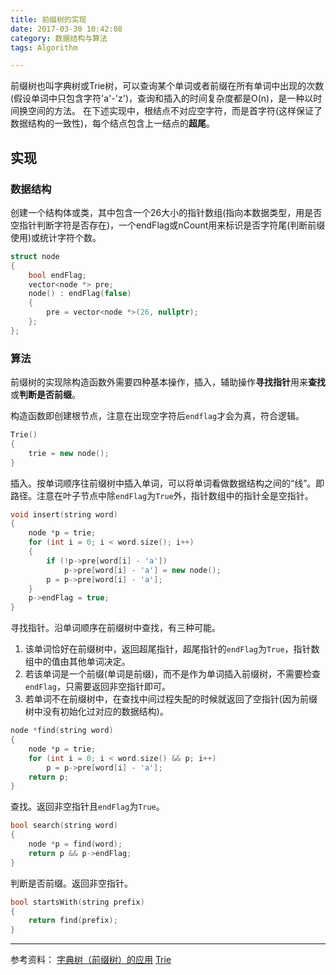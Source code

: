 ```yaml
---
title: 前缀树的实现
date: 2017-03-30 10:42:08
category: 数据结构与算法
tags: Algorithm

---
```


前缀树也叫字典树或Trie树，可以查询某个单词或者前缀在所有单词中出现的次数(假设单词中只包含字符'a'-'z')，查询和插入的时间复杂度都是O(n)，是一种以时间换空间的方法。
在下述实现中，根结点不对应空字符，而是首字符(这样保证了数据结构的一致性)，每个结点包含上一结点的**超尾**。

## 实现

### 数据结构

创建一个结构体或类，其中包含一个26大小的指针数组(指向本数据类型，用是否空指针判断字符是否存在)，一个endFlag或nCount用来标识是否字符尾(判断前缀使用)或统计字符个数。
```C++
struct node
{
    bool endFlag;
    vector<node *> pre;
    node() : endFlag(false)
    {
        pre = vector<node *>(26, nullptr);
    };
};
```

### 算法

前缀树的实现除构造函数外需要四种基本操作，插入，辅助操作**寻找指针**用来**查找**或**判断是否前缀**。

构造函数即创建根节点，注意在出现空字符后`endflag`才会为真，符合逻辑。
```C++
Trie()
{
    trie = new node();
}
```

插入。按单词顺序往前缀树中插入单词，可以将单词看做数据结构之间的“线”。即路径。注意在叶子节点中除`endFlag`为`True`外，指针数组中的指针全是空指针。
```C++
void insert(string word)
{
    node *p = trie;
    for (int i = 0; i < word.size(); i++)
    {
        if (!p->pre[word[i] - 'a'])
            p->pre[word[i] - 'a'] = new node();
        p = p->pre[word[i] - 'a'];
    }
    p->endFlag = true;
}
```


寻找指针。沿单词顺序在前缀树中查找，有三种可能。
1. 该单词恰好在前缀树中，返回超尾指针，超尾指针的`endFlag`为`True`，指针数组中的值由其他单词决定。
2. 若该单词是一个前缀(单词是前缀)，而不是作为单词插入前缀树，不需要检查`endFlag`，只需要返回非空指针即可。
3. 若单词不在前缀树中，在查找中间过程失配的时候就返回了空指针(因为前缀树中没有初始化过对应的数据结构)。

```C++
node *find(string word)
{
    node *p = trie;
    for (int i = 0; i < word.size() && p; i++)
        p = p->pre[word[i] - 'a'];
    return p;
}
```

查找。返回非空指针且`endFlag`为`True`。
```C++
bool search(string word)
{
    node *p = find(word);
    return p && p->endFlag;
}
```

判断是否前缀。返回非空指针。
```C++
bool startsWith(string prefix)
{
    return find(prefix);
}
```

---

参考资料：
[字典树（前缀树）的应用](http://blog.csdn.net/pirage/article/details/6977730)
[Trie](https://zh.wikipedia.org/wiki/Trie)